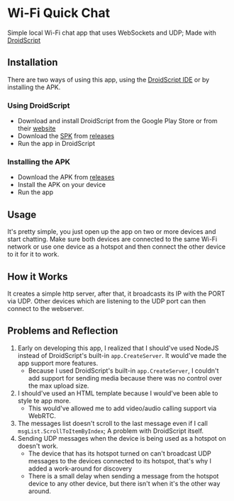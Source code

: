 # Wi-Fi Quick Chat

Simple local Wi-Fi chat app that uses WebSockets and UDP; Made with [DroidScript](https://droidscript.org/)

## Installation

There are two ways of using this app, using the [DroidScript IDE](#using-droidscript) or by installing the APK.

### Using DroidScript
* Download and install DroidScript from the Google Play Store or from their [website](https://droidscript.org/)
* Download the [SPK](Wi-Fi%20Quick%20Chat.spk) from [releases](https://github.com/harperpomeranian/Wi-Fi-Quick-Chat/releases)
* Run the app in DroidScript

### Installing the APK
* Download the APK from [releases](https://github.com/harperpomeranian/Wi-Fi-Quick-Chat/releases)
* Install the APK on your device
* Run the app

## Usage

It's pretty simple, you just open up the app on two or more devices and start chatting. Make sure both devices are connected to the same Wi-Fi network or use one device as a hotspot and then connect the other device to it for it to work.

## How it Works

It creates a simple http server, after that, it broadcasts its IP with the PORT via UDP. Other devices which are listening to the UDP port can then connect to the webserver.

## Problems and Reflection

1. Early on developing this app, I realized that I should've used NodeJS instead of DroidScript's built-in `app.CreateServer`. It would've made the app support more features.
    * Because I used DroidScript's built-in `app.CreateServer`, I couldn't add support for sending media because there was no control over the max upload size.
2. I should've used an HTML template because I would've been able to style te app more.
    * This would've allowed me to add video/audio calling support via WebRTC.
3. The messages list doesn't scroll to the last message even if I call `msgList.ScrollToItemByIndex`; A problem with DroidScript itself.
4. Sending UDP messages when the device is being used as a hotspot on doesn't work.
    * The device that has its hotspot turned on can't broadcast UDP messages to the devices connected to its hotspot, that's why I added a work-around for discovery
    * There is a small delay when sending a message from the hotspot device to any other device, but there isn't when it's the other way around.